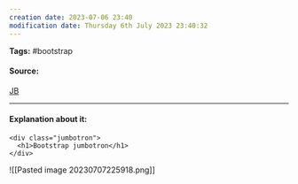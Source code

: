 ```yaml
---
creation date: 2023-07-06 23:40
modification date: Thursday 6th July 2023 23:40:32
---
```


**Tags:** #bootstrap 

#### Source:
[JB](https://www.w3schools.com/bootstrap4/bootstrap_jumbotron.asp)

--------------------------------------

#### Explanation about it:

```
<div class="jumbotron">
  <h1>Bootstrap jumbotron</h1>
</div>
```

![[Pasted image 20230707225918.png]]
